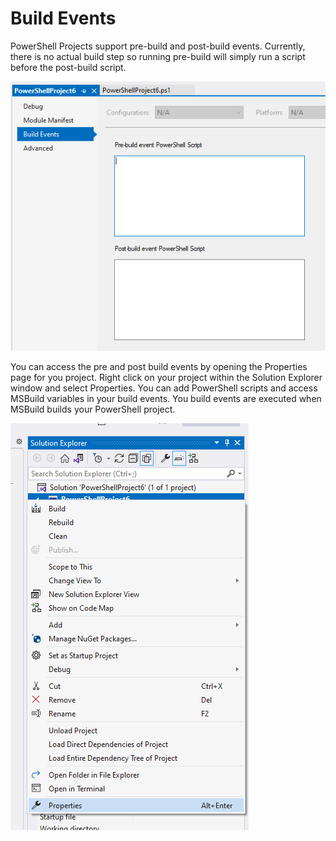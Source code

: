 # Build Events

PowerShell Projects support pre-build and post-build events. Currently, there is no actual build step so running pre-build will simply run a script before the post-build script.

![](<../../.gitbook/assets/image (82) (1).png>)

You can access the pre and post build events by opening the Properties page for you project. Right click on your project within the Solution Explorer window and select Properties. You can add PowerShell scripts and access MSBuild variables in your build events. You build events are executed when MSBuild builds your PowerShell project.

![Project Properties](<../../.gitbook/assets/image (83).png>)
